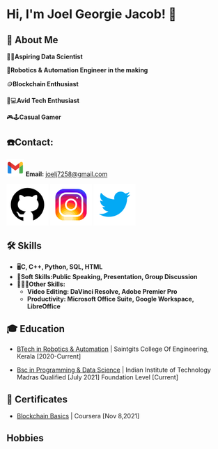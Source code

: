 
# Hi, I'm Joel Georgie Jacob! 👋


## 🚀 About Me
  👨‍💻**Aspiring Data Scientist**

  🤖**Robotics & Automation Engineer in the making**

  🪙**Blockchain Enthusiast** 

  📱💻**Avid Tech Enthusiast**

  🎮🕹️**Casual Gamer**


## ☎️Contact:
   ![Email](/images/icons8-gmail.svg) **Email:** <joelj7258@gmail.com>
   
   [![Github](/images/icons8-github.svg)](https://github.com/jj7258)
   [![Instagram](/images/icons8-instagram.svg)](https://www.instagram.com/joelj7258)
   [![Twitter](/images/icons8-twitter.svg)](https://twitter.com/Joelj7258?t=HLq7vAP_LzGPfu7dEHritA&s=08)
   
   
## 🛠 Skills
   - 🖥️**C, C++, Python, SQL, HTML** 
   - 🤝**Soft Skills:Public Speaking, Presentation, Group Discussion**
   - 🤵🏽‍♂️**Other Skills:**
       - **Video Editing: DaVinci Resolve, Adobe Premier Pro**
       - **Productivity: Microsoft Office Suite, Google Workspace, LibreOffice**


## 🎓 Education 
   - [BTech in Robotics & Automation](https://saintgits.org/engineering-college/departments/robotics-and-automation-engineering/) | Saintgits College Of Engineering, Kerala [2020-Current]          


- [Bsc in Programming & Data Science](https://onlinedegree.iitm.ac.in/) |  Indian Institute of Technology Madras Qualified [July 2021] Foundation Level [Current]


## 📜 Certificates
 - [Blockchain Basics](https://www.coursera.org/verify/9XPZ4BEV3NDC/) | Coursera [Nov 8,2021]

## Hobbies

